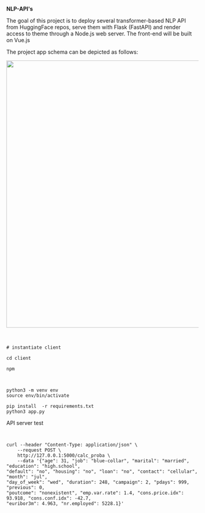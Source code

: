 


**NLP-API's**<br>

The goal of this project is to deploy several transformer-based NLP API from HuggingFace repos, serve them with Flask (FastAPI) and render access to theme through a Node.js web server. The front-end will be built on Vue.js

The project app schema can be depicted as follows:

<img src="https://i.ibb.co/mSf51mz/schema.jpg.jpg" width="700"><br><br>


```

# instantiate client

cd client

npm



python3 -m venv env
source env/bin/activate

pip install  -r requirements.txt
python3 app.py
```

API server test


```


curl --header "Content-Type: application/json" \
	--request POST \
	http://127.0.0.1:5000/calc_proba \
    --data '{"age": 31, "job": "blue-collar", "marital": "married", "education": "high.school", 
"default": "no", "housing": "no", "loan": "no", "contact": "cellular", "month": "jul", 
"day_of_week": "wed", "duration": 248, "campaign": 2, "pdays": 999, "previous": 0, 
"poutcome": "nonexistent", "emp.var.rate": 1.4, "cons.price.idx": 93.918, "cons.conf.idx": -42.7,
"euribor3m": 4.963, "nr.employed": 5228.1}'
```

